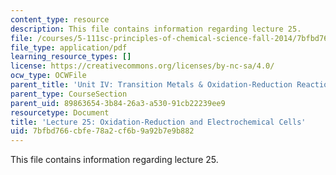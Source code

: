 ```yaml
---
content_type: resource
description: This file contains information regarding lecture 25.
file: /courses/5-111sc-principles-of-chemical-science-fall-2014/7bfbd766cbfe78a2cf6b9a92b7e9b882_MIT5_111F14_Lecture25.pdf
file_type: application/pdf
learning_resource_types: []
license: https://creativecommons.org/licenses/by-nc-sa/4.0/
ocw_type: OCWFile
parent_title: 'Unit IV: Transition Metals & Oxidation-Reduction Reactions'
parent_type: CourseSection
parent_uid: 89863654-3b84-26a3-a530-91cb22239ee9
resourcetype: Document
title: 'Lecture 25: Oxidation-Reduction and Electrochemical Cells'
uid: 7bfbd766-cbfe-78a2-cf6b-9a92b7e9b882
---
```

This file contains information regarding lecture 25.